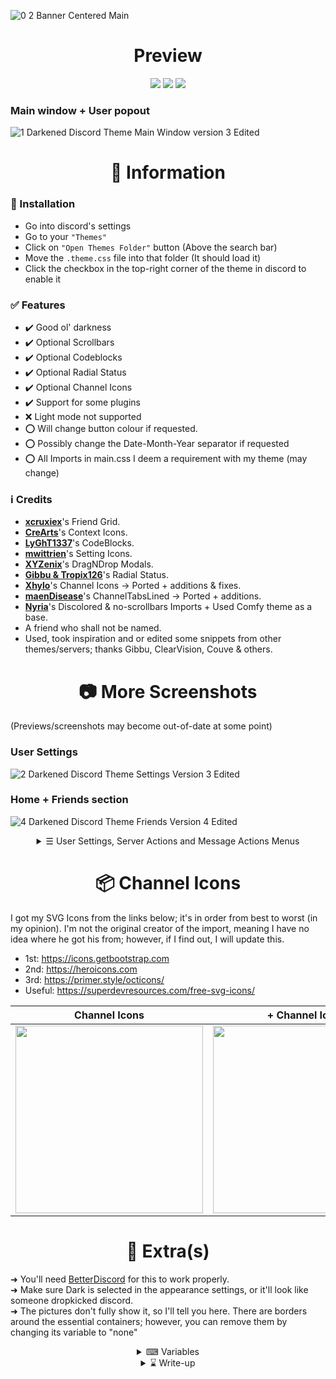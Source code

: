 ![0 2 Banner Centered Main](https://user-images.githubusercontent.com/78914154/157298545-a87dedea-61ce-4221-b78d-84d58123388b.gif)

<h1 align="center">Preview</h1>
<p align="center">
        <img src="https://img.shields.io/github/license/misspent/Darkened?color=green&label=License%3A&style=for-the-badge" /></a>
        <img src="https://img.shields.io/github/issues/misspent/Darkened?label=Issues%3A&style=for-the-badge" /></a>
        <img src="https://img.shields.io/github/issues-pr/misspent/Darkened?label=Pull%20Requests%3A&style=for-the-badge" /></a>
</p>

### Main window + User popout
![1  Darkened Discord Theme Main Window version 3  Edited](https://user-images.githubusercontent.com/78914154/157994813-769665dd-fad0-4a05-b0f9-79a71e77223b.png)


<h1 align="center">📌 Information</h1>

### 📢 Installation
- Go into discord's settings
- Go to your `"Themes"`
- Click on `"Open Themes Folder"` button (Above the search bar)
- Move the `.theme.css` file into that folder (It should load it)
- Click the checkbox in the top-right corner of the theme in discord to enable it
### ✅ Features
* ✔️ Good ol' darkness
* ✔️ Optional Scrollbars
* ✔️ Optional Codeblocks
* ✔️ Optional Radial Status
* ✔️ Optional Channel Icons
* ✔️ Support for some plugins
* ❌ Light mode not supported
* ⭕ Will change button colour if requested.
* ⭕ Possibly change the Date-Month-Year separator if requested
* ⭕ All Imports in main.css I deem a requirement with my theme (may change)
### ℹ️ Credits
* **[xcruxiex](https://github.com/xcruxiex)**'s Friend Grid.
* **[CreArts](https://github.com/CreArts-Community)**'s Context Icons.
* **[LyGhT1337](https://github.com/LyGhT1337)**'s CodeBlocks.
* **[mwittrien](https://github.com/mwittrien)**'s Setting Icons.
* **[XYZenix](https://github.com/XYZenix)**'s DragNDrop Modals.
* **[Gibbu & Tropix126](https://github.com/DiscordStyles)**'s Radial Status.
* **[Xhylo](https://github.com/Xhylo/ChannelIcons)**'s Channel Icons -> Ported + additions & fixes.
* **[maenDisease](https://github.com/maenDisease)**'s ChannelTabsLined -> Ported + additions.
* **[Nyria](https://github.com/NYRI4)**'s Discolored & no-scrollbars Imports + Used Comfy theme as a base.
* A friend who shall not be named.
* Used, took inspiration and or edited some snippets from other themes/servers; thanks Gibbu, ClearVision, Couve & others. 

<h1 align="center", margin= "0">📷 More Screenshots</h1>

(Previews/screenshots may become out-of-date at some point)
### User Settings
![2  Darkened Discord Theme Settings Version 3  Edited](https://user-images.githubusercontent.com/78914154/157456598-6bf81d10-398d-45e6-b85f-2758c368b2ac.png)

### Home + Friends section
![4  Darkened Discord Theme Friends Version 4  Edited](https://user-images.githubusercontent.com/78914154/157456612-56c42085-6a3f-42e4-84f9-53db0c8ee0e1.png)


<details>
  <summary align="center">☰ User Settings, Server Actions and Message Actions Menus</summary>
  <br>

| User Settings Menu | Server Actions Menu | Message Actions Menu |
| :---------: | :---------: | :---------: |
| <img width=300 src="https://user-images.githubusercontent.com/78914154/157084219-f549d866-dbe3-4bed-abd8-8fd15b9f0031.gif"></img>  | <img width=300 src="https://user-images.githubusercontent.com/78914154/157084265-cd1ed748-64cd-41dd-9b7d-0e3b619002a0.gif"></img>  | <img width=300 src="https://user-images.githubusercontent.com/78914154/157084308-4f320b91-5004-44b7-9fd3-4d8726188048.gif"></img>  |

</details>

<h1 align="center">📦 Channel Icons</h1>

I got my SVG Icons from the links below; it's in order from best to worst (in my opinion). I'm not the original creator of the import, meaning I have no idea where he got his from; however, if I find out, I will update this.
* 1st: https://icons.getbootstrap.com
* 2nd: https://heroicons.com
* 3rd: https://primer.style/octicons/
* Useful: https://superdevresources.com/free-svg-icons/

| Channel Icons | + Channel Icons | ++ Channel Icons |
| :---------: | :---------: | :---------: |
| <img width=300 src="https://user-images.githubusercontent.com/78914154/156762493-2becb9ee-c980-4fc8-b4b0-8667bab82151.png"></img>  | <img width=300 src="https://user-images.githubusercontent.com/78914154/156760708-4b77f747-8ef2-402b-8ecb-33409478a516.png"></img>  | <img width=300 src="https://user-images.githubusercontent.com/78914154/156760827-a29306c5-738e-4beb-b805-8b5c3b102888.png"></img>  |

<h1 align="center">📜 Extra(s)</h1>

➜ You'll need [BetterDiscord](https://betterdiscord.app/) for this to work properly.  
➜ Make sure Dark is selected in the appearance settings, or it'll look like someone dropkicked discord.  
➜ The pictures don't fully show it, so I'll tell you here. There are borders around the essential containers; however, you can remove them by changing its variable to "none"

<details>
  <summary align="center">⌨ Variables</summary>
  <br>
        
```css
/*
\==================================================================================\
\                                  Other Variables                                 \
\==================================================================================\
*/

:root {
  /* Home Icon Image */
  --Home-Image-Icon: url("https://i.ibb.co/k4mXsGW/Mary-Shaw.png"); /* Default: https://i.ibb.co/k4mXsGW/Mary-Shaw.png | Free Upload Site: https://imgbb.com */

  /* Spotify plugin seek bar */
  --spotify-color: #1edc62; /* Default: #1edc62 */

  /* Tooltips */
  --tooltips: block; /* Set it to "none" if you don't want it | Default: block */

  /* Other */
  --roleslist-columns: 3; /* Amount of columns for roles in popout | Default: 3 */
  --dark: #151515; /* Codeblocks Import | Default: #151515 */

  /* Mention color */
  --mention-color: #0fffff; /* Default: #0fffff */
  --unread-color: rgb(0, 195, 209); /* Default: rgb(0, 195, 209) */
  --accent: 0, 195, 209; /* This works in conjunction with "--unread-color" | Default: 0, 195, 209 */

  /* Mention color in chat */
  --mention-color-bar: #00b0f4; /* Default: #00b0f4 */
  --mention-color-background: #00b0f41f; /* Default: #00b0f41f */
  --mention-color-hover: #00b0f41f; /* Default: #00b0f41f */

  /* Roundness of the fun stuff */
  --avatar-radius: 0px; /* Avatar roundness | Radial Status roundness */
  --status-radius: 8px; /* Status roundness */
  --server-radius: 0px; /* Server icons, borders, images and other containers roundness */
  --role-circle: 5px; /* Circles next to role names (Size not roundness) */

  /* Toggleable variables */
  --Discord-Watermark: flex; /* flex = ON, none = OFF */
  --Chat-GIF-Button: none; /* flex = ON, none = OFF */
  --Chat-Gift-Button: none; /* flex = ON, none = OFF */
  --Chat-Sticker-Button: none; /* flex = ON, none = OFF */
  --Home-Nitro-Channel: flex; /* flex = ON, none = OFF */
  --Home-Discovery-Channel: flex; /* flex = ON, none = OFF */
  --Context-Menu-Emoji-Toolbar: none; /* flex = ON, none = OFF */
  --Text-Channels-Capital-Letter: capitalize; /* capitalize, none */
  --Popout-Send-Message-Container: block; /* block = ON, none = OFF */

  /* Radial Status */
  --rs-small-spacing: 0px;
  --rs-medium-spacing: 0px;
  --rs-large-spacing: 0px;
  --rs-small-width: 1.5px;
  --rs-medium-width: 1.5px;
  --rs-large-width: 1.5px;
  --rs-avatar-shape: var(--avatar-radius);
  --rs-online-color: #43b581;
  --rs-idle-color: #faa61a;
  --rs-dnd-color: #f04747;
  --rs-offline-color: #636b75;
  --rs-streaming-color: #643da7;
  --rs-invisible-color: #747f8d;
  --rs-phone-color: var(--rs-online-color);
  --rs-phone-visible: block;
  --rs-version: "2.0.6";
}
```
</details>

<details>
  <summary align="center">⌛ Write-up</summary>
  <br>

> ========================================================================  
**This is my first discord theme. I’m still "new" to all this CSS stuff; I only jumped into it late 2021 and have slowly been updating my theme over the past few months. I gradually got more comfortable with CSS and updated + fixed my theme for public use/testing. Nyria's themes gave me a lot of inspiration, and you'll 100% see what I mean if you use this.**  
========================================================================  
> **The people in the screenshots are not me, and I've blurred stuff as I don't want friends to get spammed and or added. moreover, I'd prefer it if people didn't know what server(s) I'm in for obvious reasons, and I'm a relatively private person cause I am clapped.**  
========================================================================  
> **I'll update this as often as I can; however, I do not use the canary version of discord, nor am I some mastermind that can instantly fix/add stuff, so the updates may take a while to push if they change containers etc. on that note, I hope you enjoy the theme, and if you encounter any issues, bugs or want me to attempt to add support for a plugin you use, please tell me. Trying to learn basic CSS to the best of my ability.**  
========================================================================  

</details>

